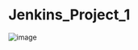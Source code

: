 # Jenkins_Project_1




![image](https://github.com/gundreyogeshreddy/Jenkins_Project_1/assets/136956748/c7489cd8-ebad-4efd-9ca4-c95026d6fb15)
